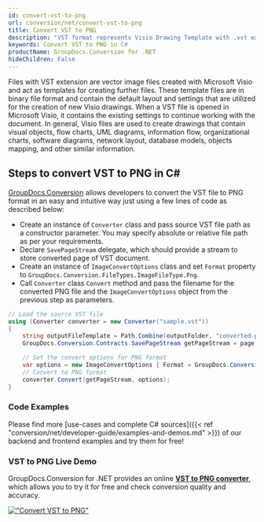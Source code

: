 ```yaml
---
id: convert-vst-to-png
url: conversion/net/convert-vst-to-png
title: Convert VST to PNG
description: "VST format represents Visio Drawing Template with .vst extension. Learn how to convert VST to PNG file programmatically in C# language using GroupDocs.Conversion for .NET library."
keywords: Convert VST to PNG in C#
productName: GroupDocs.Conversion for .NET
hideChildren: False
---
```


Files with VST extension are vector image files created with Microsoft Visio and act as templates for creating further files. These template files are in binary file format and contain the default layout and settings that are utilized for the creation of new Visio drawings. When a VST file is opened in Microsoft Visio, it contains the existing settings to continue working with the document. In general, Visio files are used to create drawings that contain visual objects, flow charts, UML diagrams, information flow, organizational charts, software diagrams, network layout, database models, objects mapping, and other similar information.

## Steps to convert VST to PNG in C#

[GroupDocs.Conversion](https://products.groupdocs.com/conversion/net) allows developers to convert the VST file to PNG format in an easy and intuitive way just using a few lines of code as described below:

* Create an instance of `Converter` class and pass source VST file path as a constructor parameter. You may specify absolute or relative file path as per your requirements. 
* Declare `SavePageStream` delegate, which should provide a stream to store converted page of VST document.
* Create an instance of `ImageConvertOptions` class and set `Format` property to `GroupDocs.Conversion.FileTypes.ImageFileType.Png`.
* Call `Converter` class `Convert` method and pass the filename for the converted PNG file and the `ImageConvertOptions` object from the previous step as parameters.

```csharp
// Load the source VST file
using (Converter converter = new Converter("sample.vst"))
{
    string outputFileTemplate = Path.Combine(outputFolder, "converted-page-{0}.png");
    GroupDocs.Conversion.Contracts.SavePageStream getPageStream = page => new FileStream(string.Format(outputFileTemplate, page), FileMode.Create);

    // Set the convert options for PNG format
    var options = new ImageConvertOptions { Format = GroupDocs.Conversion.FileTypes.ImageFileType.Png };   
    // Convert to PNG format
    converter.Convert(getPageStream, options);
}
```

### Code Examples

Please find more [use-cases and complete C# sources]({{< ref "conversion/net/developer-guide/examples-and-demos.md" >}}) of our backend and frontend examples and try them for free!

### VST to PNG Live Demo

GroupDocs.Conversion for .NET provides an online [**VST to PNG converter**](https://products.groupdocs.app/conversion/vst-to-png), which allows you to try it for free and check conversion quality and accuracy.

[!["Convert VST to PNG"](conversion/net/images/convert-to-png/convert-vst-to-png.png)](https://products.groupdocs.app/conversion/vst-to-png)